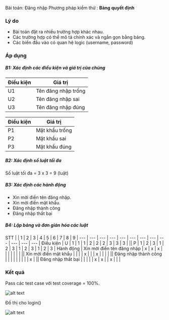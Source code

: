 Bài toán: Đăng nhập
Phương pháp kiểm thử : **Bảng quyết định**

### Lý do
-  Bài toán đặt ra nhiều trường hợp khác nhau.
-  Các trường hợp có thể mô tả chính xác và ngắn gọn bằng bảng.
-  Các biến đầu vào có quan hệ logic (username, password)

### Áp dụng
##### B1: Xác định các điều kiện và giá trị của chúng

Điều kiện | Giá trị
--- | ---
U1 | Tên đăng nhập trống
U2 | Tên đăng nhập sai
U3 | Tên đăng nhập đúng

Điều kiện | Giá trị
--- | ---
P1 | Mật khẩu trống
P2 | Mật khẩu sai
P3 | Mật khẩu đúng


##### B2: Xác định số luật tối đa
Số luật tối đa = 3 x 3 = 9 (luật)

##### B3: Xác định các hành động
- Xin mời điền tên đăng nhập.
- Xin mời điền mật khẩu.
- Đăng nhập thành công
- Đăng nhập thất bại

##### B4: Lập bảng và đơn giản hóa các luật
STT |  | 1 | 2 | 3 | 4 | 5 | 6 | 7 | 8 | 9 |
--- | --- | --- | --- | --- | --- | --- | --- | --- | --- | --- | --- | 
Điều kiện | U | 1 | 1 | 1 | 2 | 2 | 2 | 3 | 3 | 3 |
|| P | 1 | 2 | 3 | 1 | 2 | 3 | 1 | 2 | 3 | 1 | 2 | 3 |
Hành động | Xin mời điền tên đăng nhập | x | x | x |  |  |  |  |  |  |
|| Xin mời điền mật khẩu |  |  |  | x |  |  | x |  |  |  |
|| Đăng nhập thành công |  |  |  |  |  |  |  |  | x |
|| Đăng nhập thất bại |  |  |  |  | x | x |  | x |   |  |

### Kết quả
Pass các test case với test coverage = 100%.

![alt text](https://raw.githubusercontent.com/fiser-khoanv11/int3117-2016/master/NguyenHongSon/BT1/source-code-graph-demologin.PNG "Test Result")

Đồ thị cho login()

![alt text](https://raw.githubusercontent.com/fiser-khoanv11/int3117-2016/master/NguyenHongSon/BT1/test-coverage-BT1.PNG "Source Code Graph")
